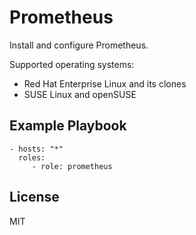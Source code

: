 # Prometheus

Install and configure Prometheus.

Supported operating systems:

- Red Hat Enterprise Linux and its clones
- SUSE Linux and openSUSE

## Example Playbook

    - hosts: "*"
      roles:
         - role: prometheus

## License

MIT
